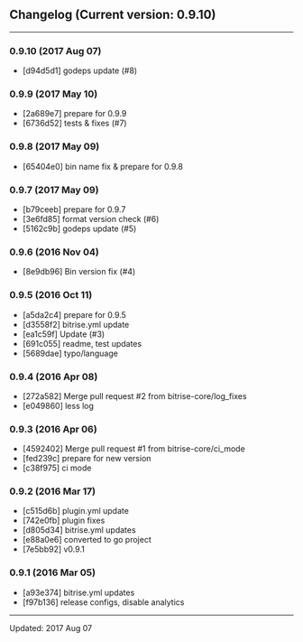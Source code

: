 ## Changelog (Current version: 0.9.10)

-----------------

### 0.9.10 (2017 Aug 07)

* [d94d5d1] godeps update (#8)

### 0.9.9 (2017 May 10)

* [2a689e7] prepare for 0.9.9
* [6736d52] tests & fixes (#7)

### 0.9.8 (2017 May 09)

* [65404e0] bin name fix & prepare for 0.9.8

### 0.9.7 (2017 May 09)

* [b79ceeb] prepare for 0.9.7
* [3e6fd85] format version check (#6)
* [5162c9b] godeps update (#5)

### 0.9.6 (2016 Nov 04)

* [8e9db96] Bin version fix (#4)

### 0.9.5 (2016 Oct 11)

* [a5da2c4] prepare for 0.9.5
* [d3558f2] bitrise.yml update
* [ea1c59f] Update (#3)
* [691c055] readme, test updates
* [5689dae] typo/language

### 0.9.4 (2016 Apr 08)

* [272a582] Merge pull request #2 from bitrise-core/log_fixes
* [e049860] less log

### 0.9.3 (2016 Apr 06)

* [4592402] Merge pull request #1 from bitrise-core/ci_mode
* [fed239c] prepare for new version
* [c38f975] ci mode

### 0.9.2 (2016 Mar 17)

* [c515d6b] plugin.yml update
* [742e0fb] plugin fixes
* [d805d34] bitrise.yml updates
* [e88a0e6] converted to go project
* [7e5bb92] v0.9.1

### 0.9.1 (2016 Mar 05)

* [a93e374] bitrise.yml updates
* [f97b136] release configs, disable analytics

-----------------

Updated: 2017 Aug 07